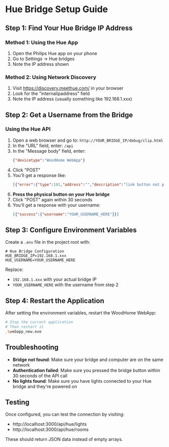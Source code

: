 # Hue Bridge Setup Guide

## Step 1: Find Your Hue Bridge IP Address

### Method 1: Using the Hue App
1. Open the Philips Hue app on your phone
2. Go to Settings → Hue bridges
3. Note the IP address shown

### Method 2: Using Network Discovery
1. Visit https://discovery.meethue.com/ in your browser
2. Look for the "internalipaddress" field
3. Note the IP address (usually something like 192.168.1.xxx)

## Step 2: Get a Username from the Bridge

### Using the Hue API
1. Open a web browser and go to: `http://YOUR_BRIDGE_IP/debug/clip.html`
2. In the "URL" field, enter: `/api`
3. In the "Message body" field, enter:
   ```json
   {"devicetype":"WoodHome WebApp"}
   ```
4. Click "POST"
5. You'll get a response like:
   ```json
   [{"error":{"type":101,"address":"","description":"link button not pressed"}}]
   ```
6. **Press the physical button on your Hue bridge**
7. Click "POST" again within 30 seconds
8. You'll get a response with your username:
   ```json
   [{"success":{"username":"YOUR_USERNAME_HERE"}}]
   ```

## Step 3: Configure Environment Variables

Create a `.env` file in the project root with:

```env
# Hue Bridge Configuration
HUE_BRIDGE_IP=192.168.1.xxx
HUE_USERNAME=YOUR_USERNAME_HERE
```

Replace:
- `192.168.1.xxx` with your actual bridge IP
- `YOUR_USERNAME_HERE` with the username from step 2

## Step 4: Restart the Application

After setting the environment variables, restart the WoodHome WebApp:

```bash
# Stop the current application
# Then restart it
.\webapp_new.exe
```

## Troubleshooting

- **Bridge not found**: Make sure your bridge and computer are on the same network
- **Authentication failed**: Make sure you pressed the bridge button within 30 seconds of the API call
- **No lights found**: Make sure you have lights connected to your Hue bridge and they're powered on

## Testing

Once configured, you can test the connection by visiting:
- http://localhost:3000/api/hue/lights
- http://localhost:3000/api/hue/rooms

These should return JSON data instead of empty arrays.
